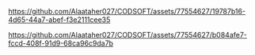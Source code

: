 

https://github.com/Alaataher027/CODSOFT/assets/77554627/19787b16-4d65-44a7-abef-f3e2111cee35

https://github.com/Alaataher027/CODSOFT/assets/77554627/b084afe7-fccd-408f-91d9-68ca96c9da7b



